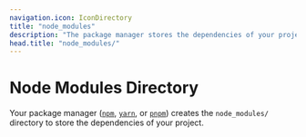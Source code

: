 ```yaml
---
navigation.icon: IconDirectory
title: "node_modules"
description: "The package manager stores the dependencies of your project in the node_modules/ directory."
head.title: "node_modules/"
---
```


# Node Modules Directory

Your package manager ([`npm`](https://www.npmjs.com), [`yarn`](https://yarnpkg.com), or [`pnpm`](https://pnpm.io)) creates the `node_modules/` directory to store the dependencies of your project.
